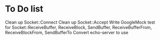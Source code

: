 # To Do list

Clean up Socket::Connect
Clean up Socket::Accept
Write GoogleMock test for Socket::ReceiveBuffer, ReceiveBlock, SendBuffer, ReceiveBufferFrom, ReceiveBlockFrom, SendBufferTo
Convert echo-server to use 